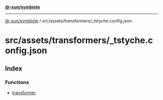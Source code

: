 [**@-xun/symbiote**](../../../../README.md)

***

[@-xun/symbiote](../../../../README.md) / src/assets/transformers/\_tstyche.config.json

# src/assets/transformers/\_tstyche.config.json

## Index

### Functions

- [transformer](functions/transformer.md)
